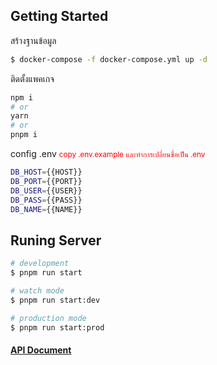 ## Getting Started

สร้างฐานข้อมูล

```bash
$ docker-compose -f docker-compose.yml up -d
```

ติดตั้งแพคเกจ

```bash
npm i
# or
yarn
# or
pnpm i
```

config .env
<small style="color:red">copy .env.example และทำการเปลี่ยนชื่อเป็น .env</small>

```bash
DB_HOST={{HOST}}
DB_PORT={{PORT}}
DB_USER={{USER}}
DB_PASS={{PASS}}
DB_NAME={{NAME}}
```

## Runing Server

```bash
# development
$ pnpm run start

# watch mode
$ pnpm run start:dev

# production mode
$ pnpm run start:prod
```

#### [API Document](api.rest)
